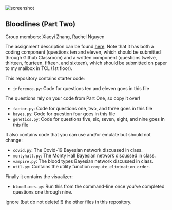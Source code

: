 ![screenshot](images/bloodlines_screenshot.png)

## Bloodlines (Part Two)
Group members: Xiaoyi Zhang, Rachel Nguyen

The assignment description can be found [here](https://docs.google.com/document/d/1rlip2kt6V0ZMyBa4NEGXRaaeb6-u5s770kO39Ld1YC8/edit?usp=sharing).
Note that it has both a coding component (questions ten and eleven, which should
be submitted through Github Classroom) and a written component (questions twelve,
thirteen, fourteen, fifteen, and sixteen), which should be submitted on paper to
my mailbox in TCL (1st floor).

This repository contains starter code:
- `inference.py`: Code for questions ten and eleven goes in this file

The questions rely on your code from Part One, so copy it over!
- `factor.py`: Code for questions one, two, and three goes in this file
- `bayes.py`: Code for question four goes in this file
- `genetics.py`: Code for questions five, six, seven, eight, and nine goes in this file

It also contains code that you can use and/or emulate but should not change:
- `covid.py`: The Covid-19 Bayesian network discussed in class.
- `montyhall.py`: The Monty Hall Bayesian network discussed in class.
- `vampire.py`: The blood types Bayesian network discussed in class.
- `util.py`: Contains the utility function `compute_elimination_order`.

Finally it contains the visualizer:
- `bloodlines.py`: Run this from the command-line once you've completed questions one through nine.

Ignore (but do not delete!!!) the other files in this repository.
